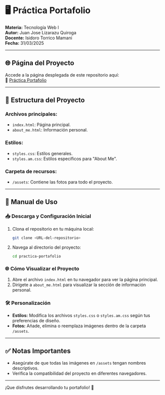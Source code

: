 # 🖥️ **Práctica Portafolio**  
**Materia:** Tecnología Web I  
**Autor:** Juan Jose Lizarazu Quiroga  
**Docente:** Isidoro Torrico Mamani  
**Fecha:** 31/03/2025  

---

## 🌐 **Página del Proyecto**
Accede a la página desplegada de este repositorio aquí:  
🔗 [Práctica Portafolio](https://jjlizarazu.github.io/Practica_TW_1/)

---

## 📁 **Estructura del Proyecto**

### Archivos principales:
- `index.html`: Página principal.
- `about_me.html`: Información personal.

### Estilos:
- `styles.css`: Estilos generales.
- `styles.am.css`: Estilos específicos para "About Me".

### Carpeta de recursos:
- `/assets`: Contiene las fotos para todo el proyecto.

---

## 📖 **Manual de Uso**

### 📥 **Descarga y Configuración Inicial**
1. Clona el repositorio en tu máquina local:
    ```bash
    git clone <URL-del-repositorio>
    ```
2. Navega al directorio del proyecto:
    ```bash
    cd practica-portafolio
    ```

### 🌐 **Cómo Visualizar el Proyecto**
1. Abre el archivo `index.html` en tu navegador para ver la página principal.
2. Dirígete a `about_me.html` para visualizar la sección de información personal.

### 🛠️ **Personalización**
- **Estilos:** Modifica los archivos `styles.css` o `styles.am.css` según tus preferencias de diseño.
- **Fotos:** Añade, elimina o reemplaza imágenes dentro de la carpeta `/assets`.

---

## ✅ **Notas Importantes**
- Asegúrate de que todas las imágenes en `/assets` tengan nombres descriptivos.
- Verifica la compatibilidad del proyecto en diferentes navegadores.

---

¡Que disfrutes desarrollando tu portafolio! 🚀
